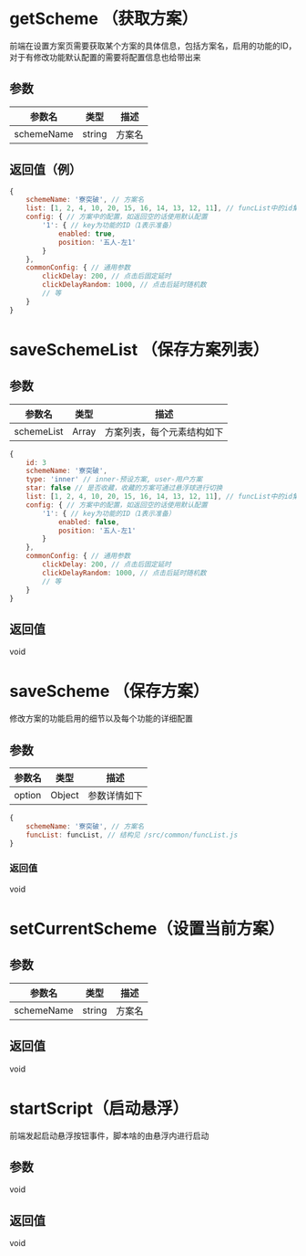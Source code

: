 # getScheme （获取方案）
前端在设置方案页需要获取某个方案的具体信息，包括方案名，启用的功能的ID，对于有修改功能默认配置的需要将配置信息也给带出来
## 参数
| 参数名 | 类型 | 描述 |
| --- | --- | --- |
| schemeName | string | 方案名 |
## 返回值（例）
```javascript
{
    schemeName: '寮突破', // 方案名
    list: [1, 2, 4, 10, 20, 15, 16, 14, 13, 12, 11], // funcList中的id集合
    config: { // 方案中的配置，如返回空的话使用默认配置
        '1': { // key为功能的ID（1表示准备）
            enabled: true,
            position: '五人-左1'
        }
    },
    commonConfig: { // 通用参数
        clickDelay: 200, // 点击后固定延时
        clickDelayRandom: 1000, // 点击后延时随机数
        // 等
    }
}
```

# saveSchemeList （保存方案列表）
## 参数
| 参数名 | 类型 | 描述 |
| --- | --- | --- |
| schemeList | Array | 方案列表，每个元素结构如下 |
```javascript
{
    id: 3
    schemeName: '寮突破',
    type: 'inner' // inner-预设方案, user-用户方案
    star: false // 是否收藏，收藏的方案可通过悬浮球进行切换
    list: [1, 2, 4, 10, 20, 15, 16, 14, 13, 12, 11], // funcList中的id集合
    config: { // 方案中的配置，如返回空的话使用默认配置
        '1': { // key为功能的ID（1表示准备）
            enabled: false,
            position: '五人-左1'
        }
    },
    commonConfig: { // 通用参数
        clickDelay: 200, // 点击后固定延时
        clickDelayRandom: 1000, // 点击后延时随机数
        // 等
    }
}
```
## 返回值
void

# saveScheme （保存方案）
修改方案的功能启用的细节以及每个功能的详细配置
## 参数
| 参数名 | 类型 | 描述 |
| - | - | - |
| option | Object | 参数详情如下 |
```javascript
{
    schemeName: '寮突破', // 方案名
    funcList: funcList, // 结构见 /src/common/funcList.js
}
```
### 返回值
void

# setCurrentScheme（设置当前方案）
## 参数
| 参数名 | 类型 | 描述 |
| - | - | - |
| schemeName | string | 方案名 |
## 返回值
void


# startScript（启动悬浮）
前端发起启动悬浮按钮事件，脚本啥的由悬浮内进行启动
## 参数
void
## 返回值
void



